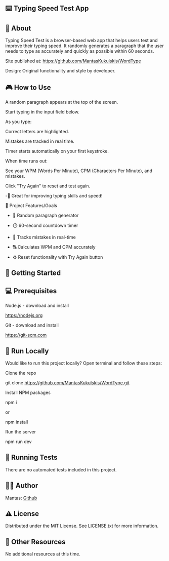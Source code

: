 ## ⌨️ Typing Speed Test App

## 🌟 About

Typing Speed Test is a browser-based web app that helps users test and improve their typing speed. It randomly generates a paragraph that the user needs to type as accurately and quickly as possible within 60 seconds.

Site published at: https://github.com/MantasKukulskis/WordType

Design: Original functionality and style by developer.

## 🎮 How to Use

A random paragraph appears at the top of the screen.

Start typing in the input field below.

As you type:

Correct letters are highlighted.

Mistakes are tracked in real time.

Timer starts automatically on your first keystroke.

When time runs out:

See your WPM (Words Per Minute), CPM (Characters Per Minute), and mistakes.

Click "Try Again" to reset and test again.

-🧠 Great for improving typing skills and speed!

🎯 Project Features/Goals

- 📄 Random paragraph generator

- ⏱️ 60-second countdown timer

- 🎯 Tracks mistakes in real-time

- 🔠 Calculates WPM and CPM accurately

- ♻️ Reset functionality with Try Again button

## 🧰 Getting Started

## 💻 Prerequisites

Node.js - download and install

https://nodejs.org

Git - download and install

https://git-scm.com

## 🏃 Run Locally

Would like to run this project locally? Open terminal and follow these steps:

Clone the repo

git clone https://github.com/MantasKukulskis/WordType.git

Install NPM packages

npm i

or

npm install

Run the server

npm run dev

## 🧪 Running Tests

There are no automated tests included in this project.

## 👨‍💻 Author

Mantas: [Github](https://github.com/MantasKukulskis)

## ⚠️ License

Distributed under the MIT License. See LICENSE.txt for more information.

## 🔗 Other Resources

No additional resources at this time.
